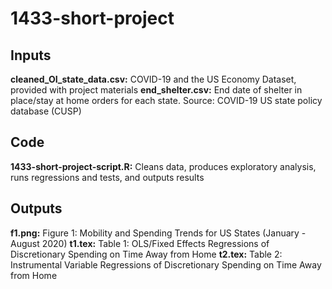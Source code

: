# 1433-short-project

## Inputs
**cleaned_OI_state_data.csv:** COVID-19 and the US Economy Dataset, provided with project materials
**end_shelter.csv:** End date of shelter in place/stay at home orders for each state. Source: COVID-19 US state policy database (CUSP)

## Code
**1433-short-project-script.R:** Cleans data, produces exploratory analysis, runs regressions and tests, and outputs results

## Outputs
**f1.png:** Figure 1: Mobility and Spending Trends for US States (January - August 2020)
**t1.tex:** Table 1: OLS/Fixed Effects Regressions of Discretionary Spending on Time Away from Home 
**t2.tex:** Table 2: Instrumental Variable Regressions of Discretionary Spending on Time Away from Home
